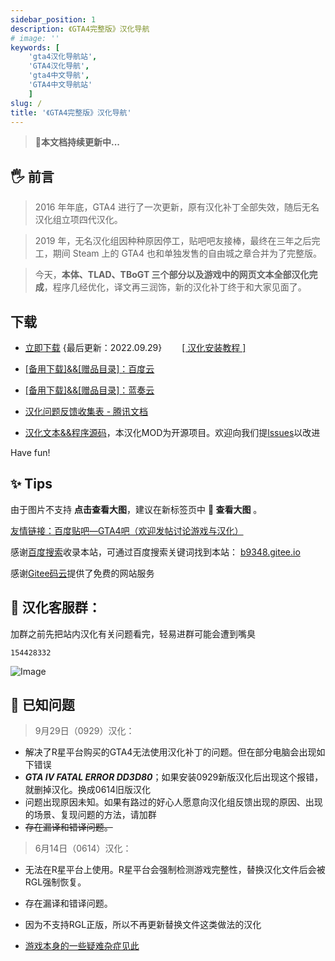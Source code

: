 ```yaml
---
sidebar_position: 1
description: 《GTA4完整版》汉化导航
# image: ''
keywords: [
    'gta4汉化导航站',
    'GTA4汉化导航',
    'gta4中文导航',
    'GTA4中文导航站'
    ]
slug: /
title: '《GTA4完整版》汉化导航'
---
```


> 🚀**本文档持续更新中...**

## 🖐 前言

>2016 年年底，GTA4 进行了一次更新，原有汉化补丁全部失效，随后无名汉化组立项四代汉化。 

>2019 年，无名汉化组因种种原因停工，贴吧吧友接棒，最终在三年之后完工，期间 Steam 上的 GTA4 也和单独发售的自由城之章合并为了完整版。

>今天，**本体、TLAD、TBoGT 三个部分以及游戏中的网页文本全部汉化完成**，程序几经优化，译文再三润饰，新的汉化补丁终于和大家见面了。

## 下载
- [立即下载](https://link.jscdn.cn/1drv/aHR0cHM6Ly8xZHJ2Lm1zL3UvcyFBczVoZ0w4dTlPMzFoMFplU3F2c1hweVB2VzZ3P2U9WE5QTXJG.zip) {最后更新：2022.09.29}　　  [[ 汉化安装教程 ]](./安装汉化/0：安装前准备.md#0：安装前准备)
- [[备用下载]&&[赠品目录]：百度云](https://pan.baidu.com/share/init?surl=lYiAaFVzQGpJD79Fx56ZZw&pwd=1234)

- [[备用下载]&&[赠品目录]：蓝奏云](https://wwi.lanzoup.com/b07xe74sj)

- [汉化问题反馈收集表 - 腾讯文档](https://docs.qq.com/form/page/DQXdCd1BwT1VrbXV5)

- [汉化文本&&程序源码](https://github.com/GTAIV-Complete-Edition-text)，本汉化MOD为开源项目。欢迎向我们提[lssues](https://github.com/GTAIV-Complete-Edition-text/feedback-IV.CHS/issues)以改进



Have fun!

## ✨ Tips

由于图片不支持 **点击查看大图**，建议在新标签页中 **📸 查看大图** 。


[友情链接：百度贴吧—GTA4吧（欢迎发帖讨论游戏与汉化）](https://jump2.bdimg.com/f?kw=gta4)

感谢[百度搜索](https://www.baidu.com/s?ie=UTF-8&wd=b9348.gitee.io)收录本站，可通过百度搜索关键词找到本站： [b9348.gitee.io](https://www.baidu.com/s?ie=UTF-8&wd=b9348.gitee.io) 

感谢[Gitee码云](https://gitee.com/)提供了免费的网站服务
## 📱 汉化客服群：
加群之前先把站内汉化有关问题看完，轻易进群可能会遭到嘴臭
```
154428332
```
![Image](https://tva1.sinaimg.cn/large/7ef912f9ly8h7gj1m4z1dj216x0k941m.jpg)
## 🐞 已知问题

> 9月29日（0929）汉化：
- 解决了R星平台购买的GTA4无法使用汉化补丁的问题。但在部分电脑会出现如下错误
- ***GTA IV FATAL ERROR DD3D80***；如果安装0929新版汉化后出现这个报错，就删掉汉化。换成0614旧版汉化
- 问题出现原因未知。如果有路过的好心人愿意向汉化组反馈出现的原因、出现的场景、复现问题的方法，请加群
- <del>存在漏译和错译问题。</del>

> 6月14日（0614）汉化：
- 无法在R星平台上使用。R星平台会强制检测游戏完整性，替换汉化文件后会被RGL强制恢复。
- 存在漏译和错译问题。
- 因为不支持RGL正版，所以不再更新替换文件这类做法的汉化


- [游戏本身的一些疑难杂症见此](./GTA4%E6%B8%B8%E6%88%8F%E7%9B%B8%E5%85%B3%E9%97%AE%E9%A2%98%EF%BC%88%E6%97%A0%E5%85%B3%E6%B1%89%E5%8C%96%E8%A1%A5%E4%B8%81%EF%BC%89/1%EF%BC%9A%E6%B8%B8%E6%88%8F%E7%9B%B8%E5%85%B3%E9%97%AE%E9%A2%98.md)
